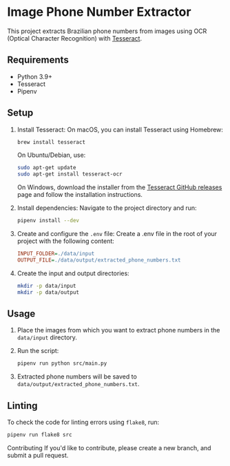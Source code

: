 # Image Phone Number Extractor

This project extracts Brazilian phone numbers from images using OCR (Optical Character Recognition) with [Tesseract](https://github.com/tesseract-ocr/tesseract).

## Requirements

- Python 3.9+
- Tesseract
- Pipenv

## Setup

1. Install Tesseract:
    On macOS, you can install Tesseract using Homebrew:
    
    ```bash
    brew install tesseract
    ```
    On Ubuntu/Debian, use:
    
    ```bash
    sudo apt-get update
    sudo apt-get install tesseract-ocr
    ```
    
    On Windows, download the installer from the [Tesseract GitHub releases](https://github.com/tesseract-ocr/tesseract) page and follow the installation instructions.
   

2. Install dependencies:
   Navigate to the project directory and run:

    ```bash
    pipenv install --dev
    ```

4. Create and configure the `.env` file:
   Create a .env file in the root of your project with the following content:

    ```ini
    INPUT_FOLDER=./data/input
    OUTPUT_FILE=./data/output/extracted_phone_numbers.txt
    ```

6. Create the input and output directories:

    ```bash
    mkdir -p data/input
    mkdir -p data/output
    ```

## Usage

1. Place the images from which you want to extract phone numbers in the `data/input` directory.

2. Run the script:

    ```bash
    pipenv run python src/main.py
    ```

3. Extracted phone numbers will be saved to `data/output/extracted_phone_numbers.txt`.

## Linting

To check the code for linting errors using `flake8`, run:

```bash
pipenv run flake8 src
```

Contributing
If you'd like to contribute, please create a new branch, and submit a pull request.
